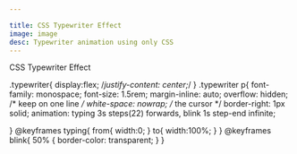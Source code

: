 ```yaml
---

title: CSS Typewriter Effect
image: image
desc: Typewriter animation using only CSS
---
```


<html-code>
<div class="typewriter">
  <div>
    <p>CSS Typewriter Effect</p>
  </div>
</div>
</html-code>

<css-code>

.typewriter{
  display:flex;
  /*justify-content: center;*/
}
.typewriter p{
  font-family: monospace;
  font-size: 1.5rem;
  margin-inline: auto;
  overflow: hidden;
  /* keep on one line */
  white-space: nowrap;
  /* the cursor */
  border-right: 1px solid;
  animation: typing 3s steps(22) forwards, blink 1s step-end infinite;

}
@keyframes typing{
  from{
    width:0;
  }
  to{
    width:100%;
  }
}
@keyframes blink{
  50% {
    border-color: transparent;
  }
}

</css-code>